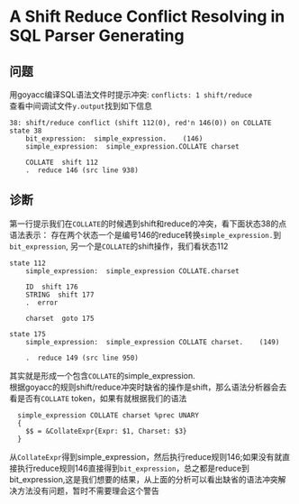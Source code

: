 # A Shift Reduce Conflict Resolving in SQL Parser Generating
## 问题
用goyacc编译SQL语法文件时提示冲突:
`conflicts: 1 shift/reduce`  
查看中间调试文件`y.output`找到如下信息
```console
38: shift/reduce conflict (shift 112(0), red'n 146(0)) on COLLATE
state 38
	bit_expression:  simple_expression.    (146)
	simple_expression:  simple_expression.COLLATE charset

	COLLATE  shift 112
	.  reduce 146 (src line 938)
```

## 诊断
第一行提示我们在`COLLATE`的时候遇到shift和reduce的冲突，看下面状态38的点语法表示：
存在两个状态一个是编号146的reduce转换`simple_expression.`到`bit_expression`,
另一个是`COLLATE`的shift操作，我们看状态112
```console
state 112
	simple_expression:  simple_expression COLLATE.charset

	ID  shift 176
	STRING  shift 177
	.  error

	charset  goto 175

state 175
  	simple_expression:  simple_expression COLLATE charset.    (149)

  	.  reduce 149 (src line 950)

```
其实就是形成一个包含`COLLATE`的simple_expression.  
根据goyacc的规则shift/reduce冲突时缺省的操作是shift，那么语法分析器会去看是否有`COLLATE` token，如果有就根据我们的语法
```console
  simple_expression COLLATE charset %prec UNARY
  {
    $$ = &CollateExpr{Expr: $1, Charset: $3}
  }
```
从`CollateExpr`得到simple_expression，然后执行reduce规则146;如果没有就直接执行reduce规则146直接得到`bit_expression`，总之都是reduce到bit_expression,这是我们想要的结果，从上面的分析可以看出缺省的语法冲突解决方法没有问题，暂时不需要理会这个警告
